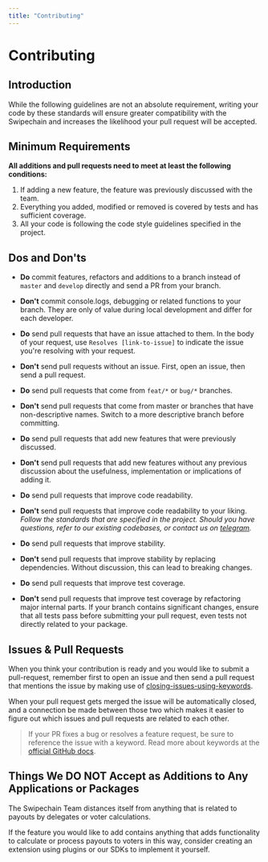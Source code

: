 ```yaml
---
title: "Contributing"
---
```


# Contributing

## Introduction

While the following guidelines are not an absolute requirement, writing your code by these standards will ensure greater compatibility with the Swipechain and increases the likelihood your pull request will be accepted.

## Minimum Requirements

**All additions and pull requests need to meet at least the following conditions:**

1. If adding a new feature, the feature was previously discussed with the team.
2. Everything you added, modified or removed is covered by tests and has sufficient coverage.
3. All your code is following the code style guidelines specified in the project.

## Dos and Don'ts

- **Do** commit features, refactors and additions to a branch instead of `master` and `develop` directly and send a PR from your branch.

- **Don't** commit console.logs, debugging or related functions to your branch. They are only of value during local development and differ for each developer.

- **Do** send pull requests that have an issue attached to them. In the body of your request, use `Resolves [link-to-issue]` to indicate the issue you're resolving with your request.

- **Don't** send pull requests without an issue. First, open an issue, then send a pull request.

- **Do** send pull requests that come from `feat/*` or `bug/*` branches.

- **Don't** send pull requests that come from master or branches that have non-descriptive names. Switch to a more descriptive branch before committing.

- **Do** send pull requests that add new features that were previously discussed.

- **Don't** send pull requests that add new features without any previous discussion about the usefulness, implementation or implications of adding it.

- **Do** send pull requests that improve code readability.

- **Don't** send pull requests that improve code readability to your liking. _Follow the standards that are specified in the project. Should you have questions, refer to our existing codebases, or contact us on [telegram](https://t.me/Swipechain)._

- **Do** send pull requests that improve stability.

- **Don't** send pull requests that improve stability by replacing dependencies. Without discussion, this can lead to breaking changes.

- **Do** send pull requests that improve test coverage.

- **Don't** send pull requests that improve test coverage by refactoring major internal parts. If your branch contains significant changes, ensure that all tests pass before submitting your pull request, even tests not directly related to your package.

## Issues & Pull Requests

When you think your contribution is ready and you would like to submit a pull-request, remember first to open an issue and then send a pull request that mentions the issue by making use of [closing-issues-using-keywords](https://help.github.com/articles/closing-issues-using-keywords/).

When your pull request gets merged the issue will be automatically closed, and a connection be made between those two which makes it easier to figure out which issues and pull requests are related to each other.

> If your PR fixes a bug or resolves a feature request, be sure to reference the issue with a keyword. Read more about keywords at the [official GitHub docs](https://help.github.com/en/articles/closing-issues-using-keywords).

## Things We DO NOT Accept as Additions to Any Applications or Packages

The Swipechain Team distances itself from anything that is related to payouts by delegates or voter calculations.

If the feature you would like to add contains anything that adds functionality to calculate or process payouts to voters in this way, consider creating an extension using plugins or our SDKs to implement it yourself.
